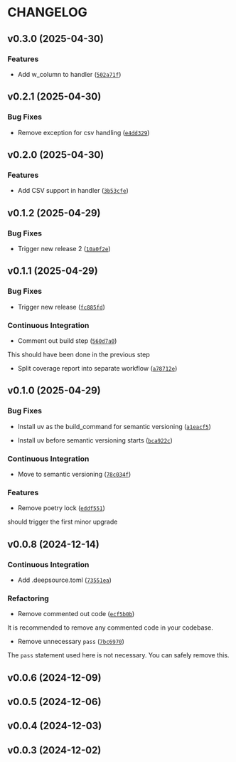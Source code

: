 # CHANGELOG


## v0.3.0 (2025-04-30)

### Features

- Add w_column to handler
  ([`502a71f`](https://github.com/arunoruto/RefIdxDB/commit/502a71fa4ef34bb9d00ab1fe7a0c912bbb1bfba6))


## v0.2.1 (2025-04-30)

### Bug Fixes

- Remove exception for csv handling
  ([`e4dd329`](https://github.com/arunoruto/RefIdxDB/commit/e4dd329b69eb5ad4468306f467168370739284a2))


## v0.2.0 (2025-04-30)

### Features

- Add CSV support in handler
  ([`3b53cfe`](https://github.com/arunoruto/RefIdxDB/commit/3b53cfec421fe20d287771af2518b3c48b7de0aa))


## v0.1.2 (2025-04-29)

### Bug Fixes

- Trigger new release 2
  ([`10a0f2e`](https://github.com/arunoruto/RefIdxDB/commit/10a0f2e292be8572b73394b7672cb3c07c69bd34))


## v0.1.1 (2025-04-29)

### Bug Fixes

- Trigger new release
  ([`fc885fd`](https://github.com/arunoruto/RefIdxDB/commit/fc885fd3de91261a0c2304930944fa26b6790cfe))

### Continuous Integration

- Comment out build step
  ([`560d7a0`](https://github.com/arunoruto/RefIdxDB/commit/560d7a0b3b50b9f9cde4aead3b6cf03cd7ceb877))

This should have been done in the previous step

- Split coverage report into separate workflow
  ([`a78712e`](https://github.com/arunoruto/RefIdxDB/commit/a78712e78aca574e5b6fd695b28e3ac80646f117))


## v0.1.0 (2025-04-29)

### Bug Fixes

- Install uv as the build_command for semantic versioning
  ([`a1eacf5`](https://github.com/arunoruto/RefIdxDB/commit/a1eacf529d924ee7084fa148066978394346baf9))

- Install uv before semantic versioning starts
  ([`bca922c`](https://github.com/arunoruto/RefIdxDB/commit/bca922cc619db7d9ce2146e024e9f76ad9dada53))

### Continuous Integration

- Move to semantic versioning
  ([`78c034f`](https://github.com/arunoruto/RefIdxDB/commit/78c034f3e3c44bc04b2c295b6af537dd09648340))

### Features

- Remove poetry lock
  ([`eddf551`](https://github.com/arunoruto/RefIdxDB/commit/eddf551a6d55d1034679f608b52707b3e0b69768))

should trigger the first minor upgrade


## v0.0.8 (2024-12-14)

### Continuous Integration

- Add .deepsource.toml
  ([`73551ea`](https://github.com/arunoruto/RefIdxDB/commit/73551eafab74edac660426e91bddf1b5350ecc55))

### Refactoring

- Remove commented out code
  ([`ecf5b0b`](https://github.com/arunoruto/RefIdxDB/commit/ecf5b0bdc55705c93e6d1f4b94ae5c71afa64e80))

It is recommended to remove any commented code in your codebase.

- Remove unnecessary `pass`
  ([`7bc6970`](https://github.com/arunoruto/RefIdxDB/commit/7bc6970418834097b1851666257bb6da756c59ad))

The `pass` statement used here is not necessary. You can safely remove this.


## v0.0.6 (2024-12-09)


## v0.0.5 (2024-12-06)


## v0.0.4 (2024-12-03)


## v0.0.3 (2024-12-02)
